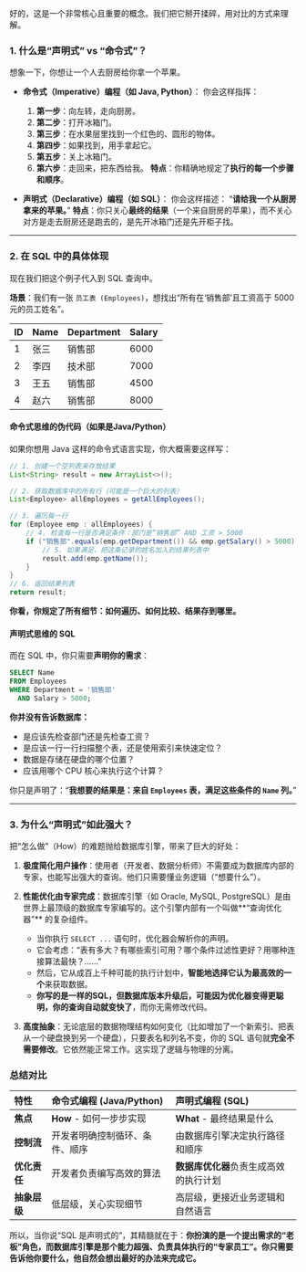 好的，这是一个非常核心且重要的概念。我们把它掰开揉碎，用对比的方式来理解。

### 1. 什么是“声明式” vs “命令式”？

想象一下，你想让一个人去厨房给你拿一个苹果。

*   **命令式（Imperative）编程（如 Java, Python）**：
    你会这样指挥：
    1.  **第一步**：向左转，走向厨房。
    2.  **第二步**：打开冰箱门。
    3.  **第三步**：在水果层里找到一个红色的、圆形的物体。
    4.  **第四步**：如果找到，用手拿起它。
    5.  **第五步**：关上冰箱门。
    6.  **第六步**：走回来，把东西给我。
    **特点**：你精确地规定了**执行的每一个步骤和顺序**。

*   **声明式（Declarative）编程（如 SQL）**：
    你会这样描述：
    “**请给我一个从厨房拿来的苹果。**”
    **特点**：你只关心**最终的结果**（一个来自厨房的苹果），而不关心对方是走去厨房还是跑去的，是先开冰箱门还是先开柜子找。

---

### 2. 在 SQL 中的具体体现

现在我们把这个例子代入到 SQL 查询中。

**场景**：我们有一张 `员工表 (Employees)`，想找出“所有在‘销售部’且工资高于 5000 元的员工姓名”。

| ID | Name | Department | Salary |
| :-- | :--- | :--------- | :----- |
| 1  | 张三 | 销售部     | 6000   |
| 2  | 李四 | 技术部     | 7000   |
| 3  | 王五 | 销售部     | 4500   |
| 4  | 赵六 | 销售部     | 8000   |

#### 命令式思维的伪代码（如果是Java/Python）

如果你想用 Java 这样的命令式语言实现，你大概需要这样写：

```java
// 1. 创建一个空列表来存放结果
List<String> result = new ArrayList<>();

// 2. 获取数据库中的所有行（可能是一个巨大的列表）
List<Employee> allEmployees = getAllEmployees();

// 3. 遍历每一行
for (Employee emp : allEmployees) {
    // 4. 检查每一行是否满足条件：部门是“销售部” AND 工资 > 5000
    if ("销售部".equals(emp.getDepartment()) && emp.getSalary() > 5000) {
        // 5. 如果满足，把这条记录的姓名加入到结果列表中
        result.add(emp.getName());
    }
}
// 6. 返回结果列表
return result;
```
**你看，你规定了所有细节：如何遍历、如何比较、结果存到哪里。**

#### 声明式思维的 SQL

而在 SQL 中，你只需要**声明你的需求**：

```sql
SELECT Name
FROM Employees
WHERE Department = '销售部'
  AND Salary > 5000;
```

**你并没有告诉数据库：**
*   是应该先检查部门还是先检查工资？
*   是应该一行一行扫描整个表，还是使用索引来快速定位？
*   数据是存储在硬盘的哪个位置？
*   应该用哪个 CPU 核心来执行这个计算？

你只是声明了：“**我想要的结果是：来自 `Employees` 表，满足这些条件的 `Name` 列。**”

---

### 3. 为什么“声明式”如此强大？

把“怎么做”（How）的难题抛给数据库引擎，带来了巨大的好处：

1.  **极度简化用户操作**：使用者（开发者、数据分析师）不需要成为数据库内部的专家，也能写出强大的查询。他们只需要懂业务逻辑（“想要什么”）。

2.  **性能优化由专家完成**：数据库引擎（如 Oracle, MySQL, PostgreSQL）是由世界上最顶级的数据库专家编写的。这个引擎内部有一个叫做**“查询优化器”** 的复杂组件。
    *   当你执行 `SELECT ...` 语句时，优化器会解析你的声明。
    *   它会考虑：“表有多大？有哪些索引可用？哪个条件过滤性更好？用哪种连接算法最快？……”
    *   然后，它从成百上千种可能的执行计划中，**智能地选择它认为最高效的一个**来获取数据。
    *   **你写的是一样的SQL，但数据库版本升级后，可能因为优化器变得更聪明，你的查询自动就变快了**，而你无需修改代码。

3.  **高度抽象**：无论底层的数据物理结构如何变化（比如增加了一个新索引、把表从一个硬盘换到另一个硬盘），只要表名和列名不变，你的 SQL 语句就**完全不需要修改**。它依然能正常工作。这实现了逻辑与物理的分离。

### 总结对比

| 特性 | 命令式编程 (Java/Python) | 声明式编程 (SQL) |
| :--- | :--- | :--- |
| **焦点** | **How** - 如何一步步实现 | **What** - 最终结果是什么 |
| **控制流** | 开发者明确控制循环、条件、顺序 | 由数据库引擎决定执行路径和顺序 |
| **优化责任** | 开发者负责编写高效的算法 | **数据库优化器**负责生成高效的执行计划 |
| **抽象层级** | 低层级，关心实现细节 | 高层级，更接近业务逻辑和自然语言 |

所以，当你说“SQL 是声明式的”，其精髓就在于：**你扮演的是一个提出需求的“老板”角色，而数据库引擎是那个能力超强、负责具体执行的“专家员工”。你只需要告诉他你要什么，他自然会想出最好的办法来完成它。**